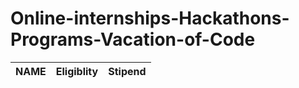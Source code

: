 # Online-internships-Hackathons-Programs-Vacation-of-Code
|NAME|Eligiblity|Stipend|
|----|----------|-------|
